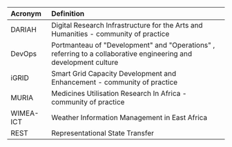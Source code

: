 | Acronym | Definition |
|:---------------|:----------------|
| DARIAH | Digital Research Infrastructure for the Arts and Humanities - community of practice |
| DevOps | Portmanteau of "Development" and "Operations" , referring to a collaborative engineering and development culture |
| iGRID | Smart Grid Capacity Development and Enhancement - community of practice |
| MURIA | Medicines Utilisation Research In Africa  - community of practice |
| WIMEA-ICT | Weather Information Management in East Africa |
| REST | Representational State Transfer | 
